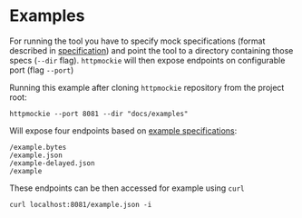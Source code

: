 # Examples
For running the tool you have to specify mock specifications (format described in [specification](specification.md))
and point the tool to a directory containing those specs (`--dir` flag). `httpmockie` will then expose endpoints on configurable
port (flag `--port`)

Running this example after cloning `httpmockie` repository from the project root:
```
httpmockie --port 8081 --dir "docs/examples"
```
Will expose four endpoints based on [example specifications](examples/):
```
/example.bytes
/example.json
/example-delayed.json
/example
```

These endpoints can be then accessed for example using `curl`
```
curl localhost:8081/example.json -i
```
